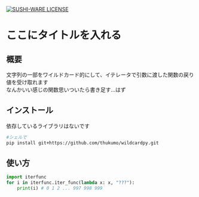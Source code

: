 [![SUSHI-WARE LICENSE](https://img.shields.io/badge/license-SUSHI--WARE%F0%9F%8D%A3-blue.svg)](https://github.com/MakeNowJust/sushi-ware)
# ここにタイトルを入れる
## 概要
文字列の一部をワイルドカード的にして、イテレータで引数に渡した関数の戻り値を受け取れます<br>
なんかいい感じの関数思いついたら書き足す...はず<br>
## インストール
依存しているライブラリはないです
```sh
#シェルで
pip install git+https://github.com/thukumo/wildcardpy.git
```

## 使い方
```python
import iterfunc
for i in iterfunc.iter_func(lambda x: x, "???"):
    print(i) # 0 1 2 ... 997 998 999
```
